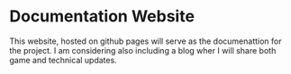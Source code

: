 # Documentation Website

This website, hosted on github pages will serve as the documenattion for the
project. I am considering also including a blog wher I will share both game and
technical updates.
